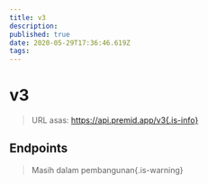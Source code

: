 ```yaml
---
title: v3
description:
published: true
date: 2020-05-29T17:36:46.619Z
tags:
---
```


# v3

> URL asas: https://api.premid.app/v3{.is-info}


## Endpoints
> Masih dalam pembangunan{.is-warning}